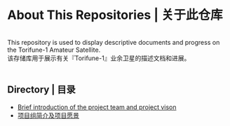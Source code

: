 # About This Repositories | 关于此仓库<br>
<br>
This repository is used to display descriptive documents and progress on the Torifune-1 Amateur Satellite.<br>
该存储库用于展示有关『Torifune-1』业余卫星的描述文档和进展。<br>
<br>

## Directory | 目录<br>
- [Brief introduction of the project team and project vison](https://github.com/Torifun-1/.github/blob/main/About-us.md)<br>
- [项目组简介及项目愿景](https://github.com/Torifun-1/.github/blob/main/About-us.md)<br>
